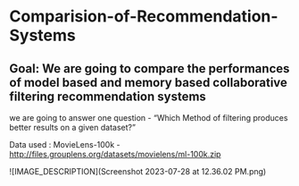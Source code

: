 # Comparision-of-Recommendation-Systems

## Goal: We are going to compare the performances of model based and memory based collaborative filtering recommendation systems 
we are going to answer one question - “Which Method of filtering produces better results on a given dataset?”

Data used : MovieLens-100k - http://files.grouplens.org/datasets/movielens/ml-100k.zip

![IMAGE_DESCRIPTION](Screenshot 2023-07-28 at 12.36.02 PM.png)
